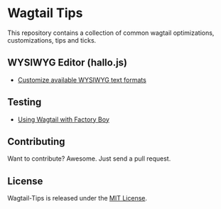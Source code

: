 # Wagtail Tips

This repository contains a collection of common wagtail optimizations, customizations, tips and ticks.

## WYSIWYG Editor (hallo.js)
- [Customize available WYSIWYG text formats](./customize-editor-text-formats/INDEX.md)

## Testing

- [Using Wagtail with Factory Boy](./factoryboy-factories/INDEX.md)

## Contributing

Want to contribute? Awesome. Just send a pull request.


## License

Wagtail-Tips is released under the [MIT License](http://www.opensource.org/licenses/MIT).
